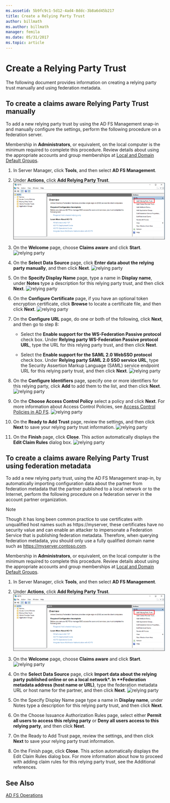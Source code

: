 ```yaml
---
ms.assetid: 5b9fc9c1-5d12-4ad4-8ddc-3b8a6d45b217
title: Create a Relying Party Trust
author: billmath
ms.author: billmath
manager: femila
ms.date: 05/31/2017
ms.topic: article
---
```




# Create a Relying Party Trust


The following document provides information on creating a relying party trust manually and using federation metadata.

## To create a claims aware Relying Party Trust manually

To add a new relying party trust by using the AD FS Management snap\-in and manually configure the settings, perform the following procedure on a federation server.

Membership in **Administrators**, or equivalent, on the local computer is the minimum required to complete this procedure.  Review details about using the appropriate accounts and group memberships at [Local and Domain Default Groups](https://go.microsoft.com/fwlink/?LinkId=83477).

1. In Server Manager, click **Tools**, and then select **AD FS Management**.

2.  Under **Actions**, click **Add Relying Party Trust**.
![relying party](media/Create-a-Relying-Party-Trust/addtrust1.PNG)

3.  On the **Welcome** page, choose **Claims aware** and click **Start**.
![relying party](media/Create-a-Relying-Party-Trust/addtrust2.PNG)

4.  On the **Select Data Source** page, click **Enter data about the relying party manually**, and then click **Next**.
![relying party](media/Create-a-Relying-Party-Trust/addtrust3.PNG)

5.  On the **Specify Display Name** page, type a name in **Display name**, under **Notes** type a description for this relying party trust, and then click **Next**.
![relying party](media/Create-a-Relying-Party-Trust/addtrust4.PNG)

6. On the **Configure Certificate** page, if you have an optional token encryption certificate, click **Browse** to locate a certificate file, and then click **Next**.
![relying party](media/Create-a-Relying-Party-Trust/addtrust5.PNG)

7.  On the **Configure URL** page, do one or both of the following, click **Next**, and then go to step 8:

    -   Select the **Enable support for the WS\-Federation Passive protocol** check box. Under **Relying party WS\-Federation Passive protocol URL**, type the URL for this relying party trust, and then click **Next**.

    -   Select the **Enable support for the SAML 2.0 WebSSO protocol** check box. Under **Relying party SAML 2.0 SSO service URL**, type the Security Assertion Markup Language \(SAML\) service endpoint URL for this relying party trust, and then click **Next**.
![relying party](media/Create-a-Relying-Party-Trust/addtrust6.PNG)

8. On the **Configure Identifiers** page, specify one or more identifiers for this relying party, click **Add** to add them to the list, and then click **Next**.
![relying party](media/Create-a-Relying-Party-Trust/addtrust8.PNG)

9.  On the **Choose Access Control Policy** select a policy and click **Next**.  For more information about Access Control Policies, see [Access Control Policies in AD FS](Access-Control-Policies-in-AD-FS.md).
![relying party](media/Create-a-Relying-Party-Trust/addtrust9.PNG)

10. On the **Ready to Add Trust** page, review the settings, and then click **Next** to save your relying party trust information.
   ![relying party](media/Create-a-Relying-Party-Trust/addtrust10.PNG)
11. On the **Finish** page, click **Close**. This action automatically displays the **Edit Claim Rules** dialog box.
![relying party](media/Create-a-Relying-Party-Trust/addtrust11.PNG)

## To create a claims aware Relying Party Trust using federation metadata

To add a new relying party trust, using the AD FS Management snap-in, by automatically importing configuration data about the partner from federation metadata that the partner published to a local network or to the Internet, perform the following procedure on a federation server in the account partner organization.

>[!NOTE]
>Though it has long been common practice to use certificates with unqualified host names such as https://myserver, these certificates have no security value and can enable an attacker to impersonate a Federation Service that is publishing federation metadata. Therefore, when querying federation metadata, you should only use a fully qualified domain name such as https://myserver.contoso.com.

Membership in **Administrators**, or equivalent, on the local computer is the minimum required to complete this procedure.  Review details about using the appropriate accounts and group memberships at [Local and Domain Default Groups](https://go.microsoft.com/fwlink/?LinkId=83477).


1. In Server Manager, click **Tools**, and then select **AD FS Management**.

2. Under **Actions**, click **Add Relying Party Trust**.
   ![relying party](media/Create-a-Relying-Party-Trust/addtrust1.PNG)

3. On the **Welcome** page, choose **Claims aware** and click **Start**.
   ![relying party](media/Create-a-Relying-Party-Trust/addtrust2.PNG)

4. On the **Select Data Source** page, click <strong>Import data about the relying party published online or on a local network*. In **Federation metadata address (host name or URL)</strong>, type the federation metadata URL or host name for the partner, and then click **Next**.
   ![relying party](media/Create-a-Relying-Party-Trust/addtrust12.PNG)

5. On the Specify Display Name page type a name in **Display name**, under Notes type a description for this relying party trust, and then click **Next**.

6. On the Choose Issuance Authorization Rules page, select either **Permit all users to access this relying party** or **Deny all users access to this relying party**, and then click **Next**.

7. On the Ready to Add Trust page, review the settings, and then click **Next** to save your relying party trust information.

8. On the Finish page, click **Close**. This action automatically displays the Edit Claim Rules dialog box. For more information about how to proceed with adding claim rules for this relying party trust, see the Additional references.




## See Also
[AD FS Operations](../ad-fs-operations.md)
